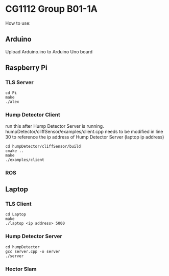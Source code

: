 # CG1112 Group B01-1A

How to use:

## Arduino

Upload Arduino.ino to Arduino Uno board

## Raspberry Pi

### TLS Server

```
cd Pi
make
./alex
```

### Hump Detector Client

run this after Hump Detector Server is running.
humpDetector/cliffSensor/examples/client.cpp needs to be modified in line 30 to reference the ip address of Hump Detector Server (laptop ip address)

```
cd humpDetector/cliffSensor/build
cmake ..
make
./examples/client
```

### ROS

## Laptop

### TLS Client

```
cd Laptop
make
./laptop <ip address> 5000
```

### Hump Detector Server

```
cd humpDetector
gcc server.cpp -o server
./server
```

### Hector Slam
